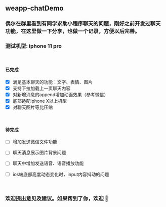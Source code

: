 ## weapp-chatDemo


### 偶尔在群里看到有同学求助小程序聊天的问题，刚好之前开发过聊天功能，在这里做一下分享，也做一个记录，方便以后完善。
### 测试机型: iphone 11 pro

<br />

#### 已完成

- [x] 满足基本聊天的功能：文字、表情、图片
- [x] 支持下拉加载上一页聊天内容
- [x] 对新增消息的append增加动画效果（参考微信）
- [x] 底部适配iphone X以上机型
- [x] 对聊天图片等比压缩

<br />

#### 待完成

- [ ] 增加发送微信文件功能
- [ ] 聊天消息展示图片背景问题
- [ ] 聊天中增加发送语音、语音播放功能
- [ ] ios端底部高度动态变化时，input内容抖动的问题


<br />

### 欢迎提出意见及建议。如果帮到了你，欢迎 🌟

